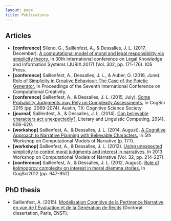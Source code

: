 ```yaml
---
layout: page
title: Publications
---
```


## Articles
* **[conference]** Sileno, G., Saillenfest, A., & Dessalles, J. L. (2017, December). [A computational model of moral and legal responsibility via simplicity theory.](https://ebooks.iospress.nl/publication/48059) In 30th international conference on Legal Knowledge and Information Systems (JURIX 2017) (Vol. 302, pp. 171-176). IOS Press.
* **[conference]** Saillenfest, A., Dessalles, J. L., & Auber, O. (2016, June). [Role of Simplicity in Creative Behaviour: The Case of the Poietic Generator.](http://www.computationalcreativity.net/iccc2016/wp-content/uploads/2016/01/Role-of-Simplicity-in-Creative-Behaviour.pdf) In Proceedings of the Seventh International Conference on Computational Creativity.
* **[conference]** Saillenfest, A., & Dessalles, J. L. (2015, July). [Some Probability Judgments may Rely on Complexity Assessments.](https://cogsci.mindmodeling.org/2015/papers/0357/paper0357.pdf) In CogSci 2015 (pp. 2069-2074). Austin, TX: Cognitive Science Society
* **[journal**] Saillenfest, A., & Dessalles, J. L. (2014). [Can believable characters act unexpectedly?.](https://academic.oup.com/dsh/article-abstract/29/4/606/982697) Literary and Linguistic Computing, 29(4), 606-620.
* **[workshop]** Saillenfest, A., & Dessalles, J. L. (2014, August). [A Cognitive Approach to Narrative Planning with Believable Characters.](https://d-nb.info/1056898585/34#page=189) In 5th Workshop on Computational Models of Narrative (p. 177).
* **[workshop]** Saillenfest, A., & Dessalles, J. L. (2013). [Using unexpected simplicity to control moral judgments and interest in narratives.](https://drops.dagstuhl.de/opus/volltexte/2013/4141/pdf/p214-saillenfest.pdf) In 2013 Workshop on Computational Models of Narrative (Vol. 32, pp. 214-227).
* **[conference]** Saillenfest, A., & Dessalles, J. L. (2012, August). [Role of kolmogorov complexity on interest in moral dilemma stories.](https://cogsci.mindmodeling.org/2012/papers/0172/paper0172.pdf) In CogSci2012 (pp. 947-952).

## PhD thesis
* Saillenfest, A. (2015). [Modélisation Cognitive de la Pertinence Narrative en vue de l'Évaluation et de la Génération de Récits](https://www.theses.fr/2015ENST0073) (Doctoral dissertation, Paris, ENST).
